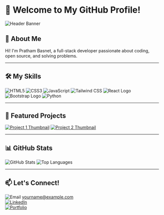 # 👋 Welcome to My GitHub Profile!

![Header Banner](https://your-image-url/banner.png)

## 🚀 About Me
Hi! I'm Pratham Basnet, a full-stack developer passionate about coding, open source, and solving problems.

---

## 🛠️ My Skills

![HTML5](https://img.icons8.com/color/48/000000/html-5.png)
![CSS3](https://img.icons8.com/color/48/000000/css3.png)
![JavaScript](https://img.icons8.com/color/48/000000/javascript.png)
![Tailwind CSS](https://img.icons8.com/fluency/48/tailwindcss.png)
![React Logo](https://upload.wikimedia.org/wikipedia/commons/a/a7/React-icon.svg)
![Bootstrap Logo](https://upload.wikimedia.org/wikipedia/commons/b/b2/Bootstrap_logo.svg)
![Python](https://img.icons8.com/color/48/000000/python.png)



---

## 🌟 Featured Projects

[![Project 1 Thumbnail](https://your-image-url/project1.png)](https://github.com/username/project1)
[![Project 2 Thumbnail](https://your-image-url/project2.png)](https://github.com/username/project2)

---

## 📊 GitHub Stats

![GitHub Stats](https://github-readme-stats.vercel.app/api?username=yourusername&show_icons=true&theme=radical)
![Top Languages](https://github-readme-stats.vercel.app/api/top-langs/?username=yourusername&layout=compact&theme=radical)

---

## 📫 Let's Connect!

![Email](https://img.icons8.com/color/48/000000/email.png) yourname@example.com  
[![LinkedIn](https://img.icons8.com/color/48/000000/linkedin.png)](https://linkedin.com/in/yourprofile)  
[![Portfolio](https://img.icons8.com/color/48/000000/domain.png)](https://your-portfolio.com)
